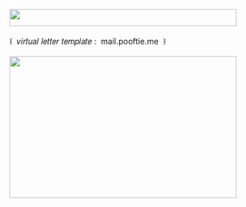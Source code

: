 <img width="400" height="30" src="https://middlepot.com/img/lacey.png">\
  \
 ‌ ‌ ‌ ‌ ‌ ‌ ‌꒰ ‌ 𝑣𝑖𝑟𝑡𝑢𝑎𝑙 𝑙𝑒𝑡𝑡𝑒𝑟 𝑡𝑒𝑚𝑝𝑙𝑎𝑡𝑒 : ‌ mail.pooftie.me ‌ ꒱\
  \
<img width="400" height="250" src="https://middlepot.com/img/letters.jpg">
